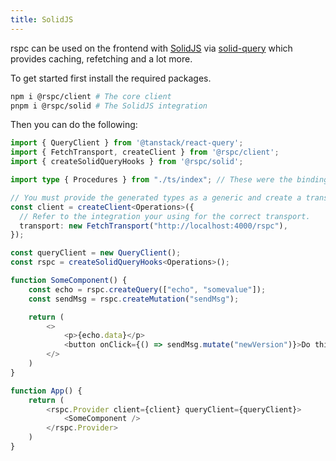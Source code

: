 ```yaml
---
title: SolidJS
---
```


rspc can be used on the frontend with [SolidJS](https://www.solidjs.com/) via [solid-query](https://github.com/ardeora/solid-query) which provides caching, refetching and a lot more. 

To get started first install the required packages.

```bash
npm i @rspc/client # The core client
pnpm i @rspc/solid # The SolidJS integration
```

Then you can do the following:

```ts
import { QueryClient } from '@tanstack/react-query';
import { FetchTransport, createClient } from '@rspc/client';
import { createSolidQueryHooks } from '@rspc/solid';

import type { Procedures } from "./ts/index"; // These were the bindings exported from your Rust code!

// You must provide the generated types as a generic and create a transport (in this example we are using HTTP Fetch) so that the client knows how to communicate with your API.
const client = createClient<Operations>({
  // Refer to the integration your using for the correct transport.
  transport: new FetchTransport("http://localhost:4000/rspc"),
});

const queryClient = new QueryClient();
const rspc = createSolidQueryHooks<Operations>();

function SomeComponent() {
    const echo = rspc.createQuery(["echo", "somevalue"]);
    const sendMsg = rspc.createMutation("sendMsg");

    return (
        <>
            <p>{echo.data}</p>
            <button onClick={() => sendMsg.mutate("newVersion")}>Do thing</button>
        </>
    )
}

function App() {
    return (
        <rspc.Provider client={client} queryClient={queryClient}>
            <SomeComponent />
        </rspc.Provider>
    )
}
````